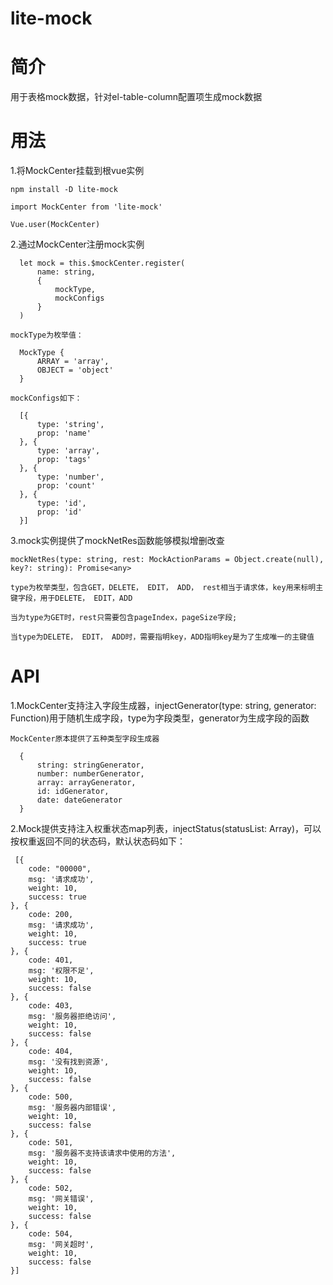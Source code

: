 # lite-mock

# 简介
用于表格mock数据，针对el-table-column配置项生成mock数据

# 用法

  1.将MockCenter挂载到根vue实例

    npm install -D lite-mock

    import MockCenter from 'lite-mock'

    Vue.user(MockCenter)
    
  2.通过MockCenter注册mock实例
    
      let mock = this.$mockCenter.register(
          name: string,
          {
              mockType,
              mockConfigs
          }
      )
    
    mockType为枚举值：
    
      MockType {
          ARRAY = 'array',
          OBJECT = 'object'
      }
    
    mockConfigs如下：
    
      [{
          type: 'string',
          prop: 'name'
      }, {
          type: 'array',
          prop: 'tags'
      }, {
          type: 'number',
          prop: 'count'
      }, {
          type: 'id',
          prop: 'id'
      }]
    
  3.mock实例提供了mockNetRes函数能够模拟增删改查
    
    mockNetRes(type: string, rest: MockActionParams = Object.create(null), key?: string): Promise<any>
    
    type为枚举类型，包含GET，DELETE， EDIT， ADD， rest相当于请求体，key用来标明主键字段，用于DELETE， EDIT，ADD

    当为type为GET时，rest只需要包含pageIndex，pageSize字段;
    
    当type为DELETE， EDIT， ADD时，需要指明key，ADD指明key是为了生成唯一的主键值
    
# API

  1.MockCenter支持注入字段生成器，injectGenerator(type: string, generator: Function)用于随机生成字段，type为字段类型，generator为生成字段的函数
  
    MockCenter原本提供了五种类型字段生成器
    
      {
          string: stringGenerator,
          number: numberGenerator,
          array: arrayGenerator,
          id: idGenerator,
          date: dateGenerator
      }
    
    
  2.Mock提供支持注入权重状态map列表，injectStatus(statusList: Array<weightStatus>)，可以按权重返回不同的状态码，默认状态码如下：
  
     [{
        code: "00000",
        msg: '请求成功',
        weight: 10,
        success: true
    }, {
        code: 200,
        msg: '请求成功',
        weight: 10,
        success: true
    }, {
        code: 401,
        msg: '权限不足',
        weight: 10,
        success: false
    }, {
        code: 403,
        msg: '服务器拒绝访问',
        weight: 10,
        success: false
    }, {
        code: 404,
        msg: '没有找到资源',
        weight: 10,
        success: false
    }, {
        code: 500,
        msg: '服务器内部错误',
        weight: 10,
        success: false
    }, {
        code: 501,
        msg: '服务器不支持该请求中使用的方法',
        weight: 10,
        success: false
    }, {
        code: 502,
        msg: '网关错误',
        weight: 10,
        success: false
    }, {
        code: 504,
        msg: '网关超时',
        weight: 10,
        success: false
    }]
    
    
  
